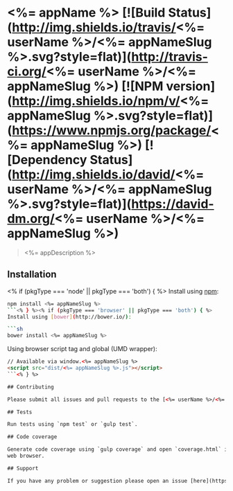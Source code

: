 # <%= appName %> [![Build Status](http://img.shields.io/travis/<%= userName %>/<%= appNameSlug %>.svg?style=flat)](http://travis-ci.org/<%= userName %>/<%= appNameSlug %>) [![NPM version](http://img.shields.io/npm/v/<%= appNameSlug %>.svg?style=flat)](https://www.npmjs.org/package/<%= appNameSlug %>) [![Dependency Status](http://img.shields.io/david/<%= userName %>/<%= appNameSlug %>.svg?style=flat)](https://david-dm.org/<%= userName %>/<%= appNameSlug %>)

> <%= appDescription %>

## Installation

<% if (pkgType === 'node' || pkgType === 'both') { %>
Install using [npm](https://www.npmjs.org/):

```sh
npm install <%= appNameSlug %>
```<% } %><% if (pkgType === 'browser' || pkgType === 'both') { %>
Install using [bower](http://bower.io/):

```sh
bower install <%= appNameSlug %>
```

Using browser script tag and global (UMD wrapper):

```html
// Available via window.<%= appNameSlug %>
<script src="dist/<%= appNameSlug %>.js"></script>
```<% } %>

## Contributing

Please submit all issues and pull requests to the [<%= userName %>/<%= appNameSlug %>](http://github.com/<%= userName %>/<%= appNameSlug %>) repository!

## Tests

Run tests using `npm test` or `gulp test`.

## Code coverage

Generate code coverage using `gulp coverage` and open `coverage.html` in your
web browser.

## Support

If you have any problem or suggestion please open an issue [here](https://github.com/<%= userName %>/<%= appNameSlug %>/issues).

